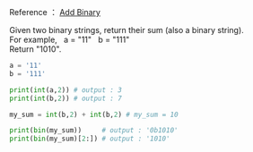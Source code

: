 Reference ： [Add Binary](https://leetcode.com/problems/add-binary/description/)

Given two binary strings, return their sum (also a binary string).  
For example,  
a = "11"  
b = "111"  
Return "1010".  

```python
a = '11'
b = '111'

print(int(a,2)) # output : 3
print(int(b,2)) # output : 7

my_sum = int(b,2) + int(b,2) # my_sum = 10

print(bin(my_sum))     # output : '0b1010'
print(bin(my_sum)[2:]) # output : '1010'
```
